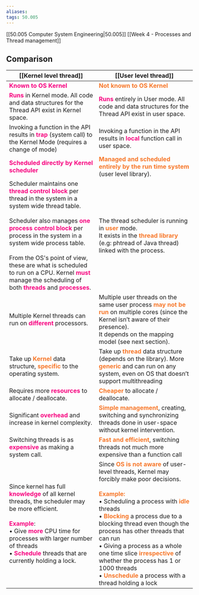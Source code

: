 ```yaml
---
aliases:
tags: 50.005
---
```

[[50.005 Computer System Engineering|50.005]]
[[Week 4 - Processes and Thread management]]

## Comparison

| [[Kernel level thread]]     | [[User level thread]]  | 
|---|---|
| <span style="color:#f7007f;"><b>Known to OS Kernel</b></span>  | <span style="color:#f77729;"><b>Not known to OS Kernel</b></span>  | 
| <span style="color:#f7007f;"><b>Runs</b></span> in Kernel mode. All code and data structures for the Thread API exist in Kernel space.   | <span style="color:#f7007f;"><b>Runs</b></span> entirely in User mode. All code and data structures for the Thread API exist in user space.|
| Invoking a function in the API results in <span style="color:#f7007f;"><b>trap</b></span> (system call) to the Kernel Mode (requires a change of mode)  | Invoking a function in the API results in <span style="color:#f7007f;"><b>local</b></span> function call in user space.   | 
| <span style="color:#f7007f;"><b>Scheduled directly by Kernel scheduler</b></span>| <span style="color:#f77729;"><b>Managed and scheduled entirely by the run time system</b></span> (user level library). |
|Scheduler maintains one <span style="color:#f7007f;"><b>thread control block</b></span> per thread in the system in a system wide thread table.<br><br>Scheduler also manages <span style="color:#f7007f;"><b>one process control block</b></span> per process in the system in a system wide process table.<br><br>From the OS's point of view, these are what is scheduled to run on a CPU. Kernel <span style="color:#f7007f;"><b>must</b></span> manage the scheduling of both <span style="color:#f7007f;"><b>threads</b></span> and <span style="color:#f7007f;"><b>processes</b></span>. | The thread scheduler is running in <span style="color:#f77729;"><b>user</b></span> mode.<br>It exists in the <span style="color:#f77729;"><b>thread library </b></span>(e.g: phtread of Java thread) linked with the process. |
|Multiple Kernel threads can run on <span style="color:#f7007f;"><b>different</b></span> processors.  | Multiple user threads on the same user process <span style="color:#f77729;"><b>may not be run</b></span> on multiple cores (since the Kernel isn’t aware of their presence).<br>It depends on the mapping model (see next section).|
|Take up <span style="color:#f77729;"><b>Kernel</b></span> data structure, <span style="color:#f77729;"><b>specific</b></span> to the operating system. | Take up <span style="color:#f77729;"><b>thread</b></span> data structure (depends on the library). More <span style="color:#f77729;"><b>generic</b></span> and can run on any system, even on OS that doesn’t support multithreading  |
| Requires more <span style="color:#f7007f;"><b>resources</b></span> to allocate / deallocate. |<span style="color:#f77729;"><b>Cheaper</b></span> to allocate / deallocate. |
| Significant <span style="color:#f7007f;"><b>overhead</b></span> and increase in kernel complexity.  | <span style="color:#f77729;"><b>Simple management</b></span>, creating, switching and synchronizing threads done in user-space without kernel intervention. |
|Switching threads is as <span style="color:#f7007f;"><b>expensive</b></span> as making a system call. |<span style="color:#f77729;"><b>Fast and efficient</b></span>, switching threads not much more expensive than a function call|
| Since kernel has full <span style="color:#f7007f;"><b>knowledge</b></span> of all kernel threads, the scheduler may be more efficient.<br><br><span style="color:#f7007f;"><b>Example</b></span>: <br>• Give <span style="color:#f7007f;"><b>more</b></span> CPU time for processes with larger number of threads<br>• <span style="color:#f7007f;"><b>Schedule</b></span> threads that are currently holding a lock. | Since <span style="color:#f77729;"><b>OS is not aware</b></span> of user-level threads, Kernel may forcibly make poor decisions.<br><br><span style="color:#f77729;"><b>Example:</b></span><br>• Scheduling a process with <span style="color:#f77729;"><b>idle</b></span> threads<br>• <span style="color:#f77729;"><b>Blocking</b></span> a process due to a blocking thread even though the process has other threads that can run<br>• Giving a process as a whole one time slice <span style="color:#f77729;"><b>irrespective</b></span> of whether the process has 1 or 1000 threads<br>• <span style="color:#f77729;"><b>Unschedule</b></span> a process with a thread holding a lock|